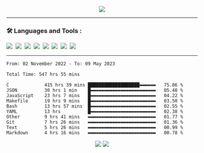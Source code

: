 <p align="center">
  <img src="https://metrics.lecoq.io/LouisLanganay?template=classic&base=header%2C%20activity%2C%20community%2C%20repositories%2C%20metadata&base.indepth=false&base.hireable=false&base.skip=false&config.timezone=Europe%2FParis&config.display=large">
</p>

<hr>

### :hammer_and_wrench: Languages and Tools :
<div>
  <img src="https://img.shields.io/badge/C-00599C?style=for-the-badge&logo=c&logoColor=white"/>&nbsp;
  <img src="https://img.shields.io/badge/node.js-6DA55F?style=for-the-badge&logo=node.js&logoColor=white"/>&nbsp;
  <img src="https://img.shields.io/badge/JavaScript-323330?style=for-the-badge&logo=javascript&logoColor=F7DF1E"/>&nbsp;
  <img src="https://img.shields.io/badge/HTML5-E34F26?style=for-the-badge&logo=html5&logoColor=white"/>&nbsp;
  <img src="https://img.shields.io/badge/MongoDB-%234ea94b.svg?style=for-the-badge&logo=mongodb&logoColor=white"/>&nbsp;
  <img src="https://img.shields.io/badge/NPM-%23CB3837.svg?style=for-the-badge&logo=npm&logoColor=white"/>&nbsp;
  <img src="https://img.shields.io/badge/json-5E5C5C?style=for-the-badge&logo=json&logoColor=white"/>&nbsp;
  <img src="https://img.shields.io/badge/Fedora-294172?style=for-the-badge&logo=fedora&logoColor=white"/>&nbsp;

</div>

<hr>

<p align="center">
<!--START_SECTION:waka-->

```text
From: 02 November 2022 - To: 09 May 2023

Total Time: 547 hrs 55 mins

C             415 hrs 39 mins ███████████████████▬▬▬▬▬▬   75.86 %
JSON          30 hrs 1 min    █▬▬▬▬▬▬▬▬▬▬▬▬▬▬▬▬▬▬▬▬▬▬▬▬   05.48 %
JavaScript    23 hrs 7 mins   █▬▬▬▬▬▬▬▬▬▬▬▬▬▬▬▬▬▬▬▬▬▬▬▬   04.22 %
Makefile      19 hrs 9 mins   █▬▬▬▬▬▬▬▬▬▬▬▬▬▬▬▬▬▬▬▬▬▬▬▬   03.50 %
Bash          13 hrs 57 mins  █▬▬▬▬▬▬▬▬▬▬▬▬▬▬▬▬▬▬▬▬▬▬▬▬   02.55 %
YAML          13 hrs          █▬▬▬▬▬▬▬▬▬▬▬▬▬▬▬▬▬▬▬▬▬▬▬▬   02.38 %
Other         9 hrs 41 mins   ▬▬▬▬▬▬▬▬▬▬▬▬▬▬▬▬▬▬▬▬▬▬▬▬▬   01.77 %
Git           7 hrs 26 mins   ▬▬▬▬▬▬▬▬▬▬▬▬▬▬▬▬▬▬▬▬▬▬▬▬▬   01.36 %
Text          5 hrs 26 mins   ▬▬▬▬▬▬▬▬▬▬▬▬▬▬▬▬▬▬▬▬▬▬▬▬▬   00.99 %
Markdown      4 hrs 16 mins   ▬▬▬▬▬▬▬▬▬▬▬▬▬▬▬▬▬▬▬▬▬▬▬▬▬   00.78 %
```

<!--END_SECTION:waka-->
</p>

<p align="center">
  <img src="https://visitor-badge.laobi.icu/badge?page_id=LouisLanganay.LouisLanganay">
  <img src=https://img.shields.io/badge/Wakatime%20Best%20Rank-189-blue">
</p>
